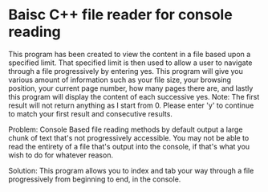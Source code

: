 # Baisc C++ file reader for console reading
 This program has been created to view the content in a file based upon a specified limit.  That specified limit is then used to allow a user to navigate through a file progressively  by entering yes.     This program will give you various amount of information such as your file size, your browsing position,  your current page number, how many pages there are, and lastly this program will display the content of each  successive yes.   Note: The first result will not return anything as I start from 0. Please enter 'y' to continue  to match your first result and consecutive results.

Problem:
Console Based file reading methods by default output a large chunk of text that's not progressively accessible. You may not be able to read the 
entirety of a file that's output into the console, if that's what you wish to do for whatever reason. 

Solution:
This program allows you to index and tab your way through a file progressively from beginning to end, in the console.
